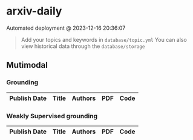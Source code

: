 # arxiv-daily
 Automated deployment @ 2023-12-16 20:36:07
> Add your topics and keywords in `database/topic.yml` 
> You can also view historical data through the `database/storage` 

## Mutimodal

### Grounding
|Publish Date|Title|Authors|PDF|Code|
| :---: | :---: | :---: | :---: | :---: |

### Weakly Supervised grounding
|Publish Date|Title|Authors|PDF|Code|
| :---: | :---: | :---: | :---: | :---: |
